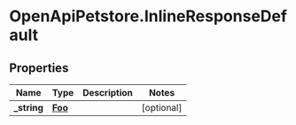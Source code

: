 # OpenApiPetstore.InlineResponseDefault

## Properties
Name | Type | Description | Notes
------------ | ------------- | ------------- | -------------
**_string** | [**Foo**](Foo.md) |  | [optional] 


